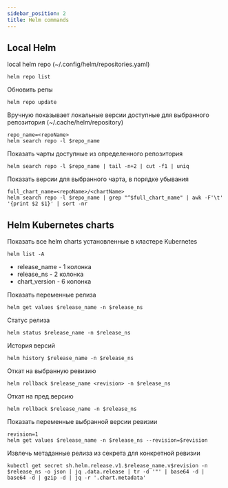 ```yaml
---
sidebar_position: 2
title: Helm commands
---
```



## Local Helm

local helm repo (~/.config/helm/repositories.yaml)
```shell
helm repo list
```

Обновить репы
```shell
helm repo update
```

Вручную показывает локальные версии доступные для выбранного репозитория (~/.cache/helm/repository)
```shell
repo_name=<repoName>
helm search repo -l $repo_name
```

Показать чарты доступные из определенного репозитория
```shell
helm search repo -l $repo_name | tail -n+2 | cut -f1 | uniq
```

Показать версии для выбранного чарта, в порядке убывания
```shell
full_chart_name=<repoName>/<chartName>
helm search repo -l $repo_name | grep "^$full_chart_name" | awk -F'\t' '{print $2 $1}' | sort -nr
```

## Helm Kubernetes charts

Показать все helm charts установленные в кластере Kubernetes
```shell
helm list -A
```
- release_name - 1 колонка
- release_ns - 2 колонка
- chart_version - 6 колонка

Показать переменные релиза
```shell
helm get values $release_name -n $release_ns
```

Статус релиза
```shell
helm status $release_name -n $release_ns
```

История версий
```shell
helm history $release_name -n $release_ns
```

Откат на выбранную ревизию 
```shell
helm rollback $release_name <revision> -n $release_ns
```

Откат на пред.версию
```shell
helm rollback $release_name -n $release_ns
```

Показать переменные выбранной версии ревизии
```shell
revision=1
helm get values $release_name -n $release_ns --revision=$revision
```

Извлечь метаданные релиза из секрета для конкретной ревизии
```shell
kubectl get secret sh.helm.release.v1.$release_name.v$revision -n $release_ns -o json | jq .data.release | tr -d '"' | base64 -d | base64 -d | gzip -d | jq -r '.chart.metadata'
```










